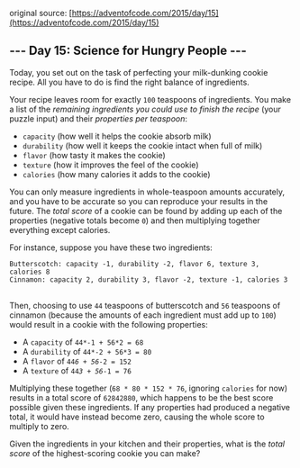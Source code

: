 original source: [https://adventofcode.com/2015/day/15](https://adventofcode.com/2015/day/15)
## --- Day 15: Science for Hungry People ---
Today, you set out on the task of perfecting your milk-dunking cookie recipe.  All you have to do is find the right balance of ingredients.

Your recipe leaves room for exactly <code>100</code> teaspoons of ingredients.  You make a list of the <em>remaining ingredients you could use to finish the recipe</em> (your puzzle input) and their <em>properties per teaspoon</em>:


 - <code>capacity</code> (how well it helps the cookie absorb milk)
 - <code>durability</code> (how well it keeps the cookie intact when full of milk)
 - <code>flavor</code> (how tasty it makes the cookie)
 - <code>texture</code> (how it improves the feel of the cookie)
 - <code>calories</code> (how many calories it adds to the cookie)

You can only measure ingredients in whole-teaspoon amounts accurately, and you have to be accurate so you can reproduce your results in the future.  The <em>total score</em> of a cookie can be found by adding up each of the properties (negative totals become <code>0</code>) and then multiplying together everything except calories.

For instance, suppose you have these two ingredients:

<pre>
<code>Butterscotch: capacity -1, durability -2, flavor 6, texture 3, calories 8
Cinnamon: capacity 2, durability 3, flavor -2, texture -1, calories 3
</code>
</pre>

Then, choosing to use <code>44</code> teaspoons of butterscotch and <code>56</code> teaspoons of cinnamon (because the amounts of each ingredient must add up to <code>100</code>) would result in a cookie with the following properties:


 - A <code>capacity</code> of <code>44*-1 + 56*2 = 68</code>
 - A <code>durability</code> of <code>44*-2 + 56*3 = 80</code>
 - A <code>flavor</code> of <code>44*6 + 56*-2 = 152</code>
 - A <code>texture</code> of <code>44*3 + 56*-1 = 76</code>

Multiplying these together (<code>68 * 80 * 152 * 76</code>, ignoring <code>calories</code> for now) results in a total score of  <code>62842880</code>, which happens to be the best score possible given these ingredients.  If any properties had produced a negative total, it would have instead become zero, causing the whole score to multiply to zero.

Given the ingredients in your kitchen and their properties, what is the <em>total score</em> of the highest-scoring cookie you can make?


